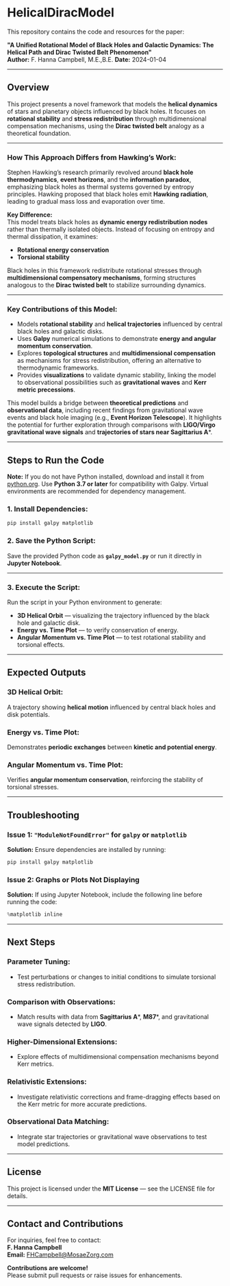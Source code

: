 # HelicalDiracModel

This repository contains the code and resources for the paper:

**"A Unified Rotational Model of Black Holes and Galactic Dynamics: The Helical Path and Dirac Twisted Belt Phenomenon"**  
**Author:** F. Hanna Campbell, M.E.,B.E.
**Date:** 2024-01-04

---

## **Overview**

This project presents a novel framework that models the **helical dynamics** of stars and planetary objects influenced by black holes. It focuses on **rotational stability** and **stress redistribution** through multidimensional compensation mechanisms, using the **Dirac twisted belt** analogy as a theoretical foundation.

---

### **How This Approach Differs from Hawking’s Work:**  

Stephen Hawking’s research primarily revolved around **black hole thermodynamics**, **event horizons**, and the **information paradox**, emphasizing black holes as thermal systems governed by entropy principles. Hawking proposed that black holes emit **Hawking radiation**, leading to gradual mass loss and evaporation over time.  

**Key Difference:**  
This model treats black holes as **dynamic energy redistribution nodes** rather than thermally isolated objects. Instead of focusing on entropy and thermal dissipation, it examines:  

- **Rotational energy conservation**  
- **Torsional stability**  

Black holes in this framework redistribute rotational stresses through **multidimensional compensatory mechanisms**, forming structures analogous to the **Dirac twisted belt** to stabilize surrounding dynamics.  

---

### **Key Contributions of this Model:**  

- Models **rotational stability** and **helical trajectories** influenced by central black holes and galactic disks.  
- Uses **Galpy** numerical simulations to demonstrate **energy and angular momentum conservation**.  
- Explores **topological structures** and **multidimensional compensation** as mechanisms for stress redistribution, offering an alternative to thermodynamic frameworks.  
- Provides **visualizations** to validate dynamic stability, linking the model to observational possibilities such as **gravitational waves** and **Kerr metric precessions**.  

This model builds a bridge between **theoretical predictions** and **observational data**, including recent findings from gravitational wave events and black hole imaging (e.g., **Event Horizon Telescope**). It highlights the potential for further exploration through comparisons with **LIGO/Virgo gravitational wave signals** and **trajectories of stars near Sagittarius A***.  

---

## **Steps to Run the Code**  

**Note:** If you do not have Python installed, download and install it from [python.org](https://python.org). Use **Python 3.7 or later** for compatibility with Galpy. Virtual environments are recommended for dependency management.  

### **1. Install Dependencies:**  
```bash
pip install galpy matplotlib
```

### **2. Save the Python Script:**  
Save the provided Python code as **`galpy_model.py`** or run it directly in **Jupyter Notebook**.  

---

### **3. Execute the Script:**  
Run the script in your Python environment to generate:  

- **3D Helical Orbit** — visualizing the trajectory influenced by the black hole and galactic disk.  
- **Energy vs. Time Plot** — to verify conservation of energy.  
- **Angular Momentum vs. Time Plot** — to test rotational stability and torsional effects.  

---

## **Expected Outputs**  

### **3D Helical Orbit:**  
A trajectory showing **helical motion** influenced by central black holes and disk potentials.  

### **Energy vs. Time Plot:**  
Demonstrates **periodic exchanges** between **kinetic and potential energy**.  

### **Angular Momentum vs. Time Plot:**  
Verifies **angular momentum conservation**, reinforcing the stability of torsional stresses.  

---

## **Troubleshooting**  

### **Issue 1:** `"ModuleNotFoundError"` for `galpy` or `matplotlib`  
**Solution:** Ensure dependencies are installed by running:  
```bash
pip install galpy matplotlib
```

### **Issue 2:** Graphs or Plots Not Displaying  
**Solution:** If using Jupyter Notebook, include the following line before running the code:  
```python
%matplotlib inline
```

---

## **Next Steps**  

### **Parameter Tuning:**  
- Test perturbations or changes to initial conditions to simulate torsional stress redistribution.  

### **Comparison with Observations:**  
- Match results with data from **Sagittarius A***, **M87***, and gravitational wave signals detected by **LIGO**.  

### **Higher-Dimensional Extensions:**  
- Explore effects of multidimensional compensation mechanisms beyond Kerr metrics.  

### **Relativistic Extensions:**  
- Investigate relativistic corrections and frame-dragging effects based on the Kerr metric for more accurate predictions.  

### **Observational Data Matching:**  
- Integrate star trajectories or gravitational wave observations to test model predictions.  

---

## **License**  

This project is licensed under the **MIT License** — see the LICENSE file for details.  

---

## **Contact and Contributions**  

For inquiries, feel free to contact:  
**F. Hanna Campbell**  
**Email:** FHCampbell@MosaeZorg.com  

**Contributions are welcome!**  
Please submit pull requests or raise issues for enhancements.
